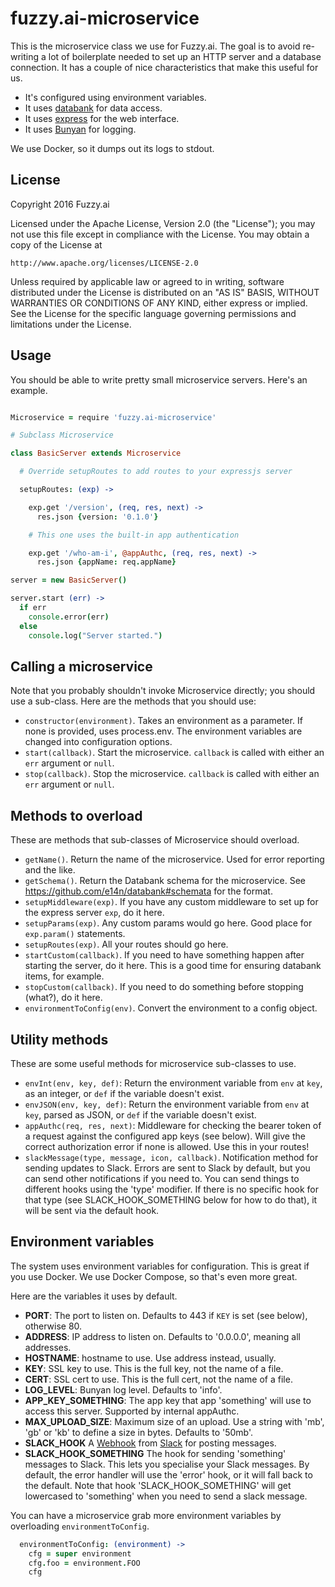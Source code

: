 fuzzy.ai-microservice
=====================

This is the microservice class we use for Fuzzy.ai. The goal is to avoid
re-writing a lot of boilerplate needed to set up an HTTP server and a database
connection. It has a couple of nice characteristics that make this useful for
us.

* It's configured using environment variables.
* It uses [databank](https://github.com/e14n/databank) for data access.
* It uses [express](http://expressjs.com/) for the web interface.
* It uses [Bunyan](https://github.com/trentm/node-bunyan) for logging.

We use Docker, so it dumps out its logs to stdout.

License
-------

Copyright 2016 Fuzzy.ai

Licensed under the Apache License, Version 2.0 (the "License");
you may not use this file except in compliance with the License.
You may obtain a copy of the License at

    http://www.apache.org/licenses/LICENSE-2.0

Unless required by applicable law or agreed to in writing, software
distributed under the License is distributed on an "AS IS" BASIS,
WITHOUT WARRANTIES OR CONDITIONS OF ANY KIND, either express or implied.
See the License for the specific language governing permissions and
limitations under the License.

Usage
-----

You should be able to write pretty small microservice servers. Here's an
example.

```coffeescript

Microservice = require 'fuzzy.ai-microservice'

# Subclass Microservice

class BasicServer extends Microservice

  # Override setupRoutes to add routes to your expressjs server

  setupRoutes: (exp) ->

    exp.get '/version', (req, res, next) ->
      res.json {version: '0.1.0'}

    # This one uses the built-in app authentication

    exp.get '/who-am-i', @appAuthc, (req, res, next) ->
      res.json {appName: req.appName}

server = new BasicServer()

server.start (err) ->
  if err
    console.error(err)
  else
    console.log("Server started.")

```

Calling a microservice
----------------------

Note that you probably shouldn't invoke Microservice directly; you should use
a sub-class. Here are the methods that you should use:

* `constructor(environment)`. Takes an environment as a parameter. If none is
  provided, uses process.env. The environment variables are changed into
  configuration options.
* `start(callback)`. Start the microservice. `callback` is called with either
  an `err` argument or `null`.
* `stop(callback)`. Stop the microservice. `callback` is called with either an
  `err` argument or `null`.

Methods to overload
-------------------

These are methods that sub-classes of Microservice should overload.

* `getName()`. Return the name of the microservice. Used for error reporting and
  the like.
* `getSchema()`. Return the Databank schema for the microservice. See
  https://github.com/e14n/databank#schemata for the format.
* `setupMiddleware(exp)`. If you have any custom middleware to set up for the
  express server `exp`, do it here.
* `setupParams(exp)`. Any custom params would go here. Good place for
  `exp.param()` statements.
* `setupRoutes(exp)`. All your routes should go here.
* `startCustom(callback)`. If you need to have something happen after starting
  the server, do it here. This is a good time for ensuring databank items, for
  example.
* `stopCustom(callback)`. If you need to do something before stopping (what?),
  do it here.
* `environmentToConfig(env)`. Convert the environment to a config object.

Utility methods
---------------

These are some useful methods for microservice sub-classes to use.

* `envInt(env, key, def)`: Return the environment variable from `env` at `key`,
  as an integer, or `def` if the variable doesn't exist.
* `envJSON(env, key, def)`: Return the environment variable from `env` at `key`,
  parsed as JSON, or `def` if the variable doesn't exist.
* `appAuthc(req, res, next)`: Middleware for checking the bearer token of a
  request against the configured app keys (see below). Will give the correct
  authorization error if none is allowed. Use this in your routes!
* `slackMessage(type, message, icon, callback)`. Notification method for sending
  updates to Slack. Errors are sent to Slack by default, but you can send other
  notifications if you need to. You can send things to different hooks using
  the 'type' modifier. If there is no specific hook for that type (see
  SLACK_HOOK_SOMETHING below for how to do that), it will be sent via the
  default hook.

Environment variables
---------------------

The system uses environment variables for configuration. This is great if you
use Docker. We use Docker Compose, so that's even more great.

Here are the variables it uses by default.

* **PORT**: The port to listen on. Defaults to 443 if `KEY` is set (see below),
  otherwise 80.
* **ADDRESS**: IP address to listen on. Defaults to '0.0.0.0', meaning all
  addresses.
* **HOSTNAME**: hostname to use. Use address instead, usually.
* **KEY**: SSL key to use. This is the full key, not the name of a file.
* **CERT**: SSL cert to use. This is the full cert, not the name of a file.
* **LOG_LEVEL**: Bunyan log level. Defaults to 'info'.
* **APP_KEY_SOMETHING**: The app key that app 'something' will use to access
  this server. Supported by internal appAuthc.
* **MAX_UPLOAD_SIZE**: Maximum size of an upload. Use a string with 'mb', 'gb'
  or 'kb' to define a size in bytes. Defaults to '50mb'.
* **SLACK_HOOK** A [Webhook](https://en.wikipedia.org/wiki/Webhook) from
  [Slack](https://api.slack.com/incoming-webhooks) for posting messages.
* **SLACK_HOOK_SOMETHING** The hook for sending 'something' messages to Slack.
  This lets you specialise your Slack messages. By default, the error handler
  will use the 'error' hook, or it will fall back to the default. Note that
  hook 'SLACK_HOOK_SOMETHING' will get lowercased to 'something' when you need
  to send a slack message.

You can have a microservice grab more environment variables by overloading
`environmentToConfig`.

```coffeescript
  environmentToConfig: (environment) ->
    cfg = super environment
    cfg.foo = environment.FOO
    cfg
```
